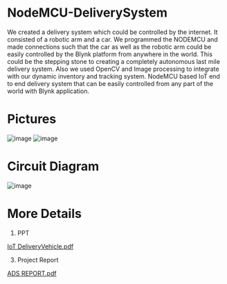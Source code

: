 # NodeMCU-DeliverySystem
We created a delivery system which could be controlled by the internet. It consisted of a robotic arm and a car. We programmed the NODEMCU and made connections such that the car as well as the robotic arm could be easily controlled by the Blynk platform from anywhere in the world. This could be the stepping stone to creating a completely autonomous last mile delivery system. Also we used OpenCV and Image processing to integrate with our dynamic inventory and tracking system.
NodeMCU based IoT end to end delivery system that can be easily controlled from any part of the world with Blynk application.

# Pictures

![image](https://github.com/PranavDarshan/NodeMCU-IoT-DeliveryVehicle/assets/65911046/b7fd9fd9-992e-45ff-892c-f0dc7ad242d6) ![image](https://github.com/PranavDarshan/NodeMCU-IoT-DeliveryVehicle/assets/65911046/22b6362d-9863-4540-980a-27ae32b93059)
# Circuit Diagram

![image](https://github.com/PranavDarshan/NodeMCU-IoT-DeliveryVehicle/assets/65911046/4cb80aab-331e-47a7-a28b-d127a67ed0dd)

# More Details

1. PPT

[IoT DeliveryVehicle.pdf](https://github.com/user-attachments/files/15592808/ADS-.IDEA.LAB.pdf)

3. Project Report

[ADS REPORT.pdf](https://github.com/user-attachments/files/15592868/ADS.REPORT.pdf)
